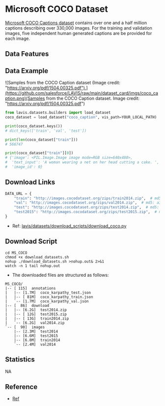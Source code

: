 # Microsoft COCO Dataset

[Microsoft COCO Captions dataset](https://github.com/tylin/coco-caption) contains over one and a half million captions describing over 330,000 images. For the training and validation images, five independent human generated captions are be provided for each image.


## Data Features

## Data Example

![Samples from the COCO Caption dataset (Image credit: "https://arxiv.org/pdf/1504.00325.pdf").](https://github.com/salesforce/LAVIS/raw/main/dataset_card/imgs/coco_caption.png)(Samples from the COCO Caption dataset. Image credit: "https://arxiv.org/pdf/1504.00325.pdf")

```python
from lavis.datasets.builders import load_dataset
coco_dataset = load_dataset("coco_caption", vis_path=YOUR_LOCAL_PATH)

print(coco_dataset.keys())
# dict_keys(['train', 'val', 'test'])

print(len(coco_dataset["train"]))
# 566747

print(coco_dataset["train"][0])
# {'image': <PIL.Image.Image image mode=RGB size=640x480>,
#  'text_input': 'A woman wearing a net on her head cutting a cake. ',
#  'image_id': 0}
```

## Download Links

```python
DATA_URL = {
    "train": "http://images.cocodataset.org/zips/train2014.zip",  # md5: 0da8c0bd3d6becc4dcb32757491aca88
    "val": "http://images.cocodataset.org/zips/val2014.zip",  # md5: a3d79f5ed8d289b7a7554ce06a5782b3
    "test": "http://images.cocodataset.org/zips/test2014.zip",  # md5: 04127eef689ceac55e3a572c2c92f264
    "test2015": "http://images.cocodataset.org/zips/test2015.zip",  # md5: 04127eef689ceac55e3a572c2c92f264
}
```
- Ref: [lavis/datasets/download_scripts/download_coco.py](https://github.com/salesforce/LAVIS/blob/main/lavis/datasets/download_scripts/download_coco.py)

## Download Script

```shell
cd MS_COCO
chmod +x download_datasets.sh
nohup ./download_datasets.sh >nohup.out& 2>&1
watch -n 1 tail nohup.out
```

- The downloaded files are structured as follows:

```
MS_COCO/
|-- [ 115]  annotations
|   |-- [1.7M]  coco_karpathy_test.json
|   |-- [ 81M]  coco_karpathy_train.json
|   `-- [1.7M]  coco_karpathy_val.json
|-- [  86]  download
|   |-- [6.2G]  test2014.zip
|   |-- [ 12G]  test2015.zip
|   |-- [ 13G]  train2014.zip
|   `-- [6.2G]  val2014.zip
`-- [  90]  images
    |-- [2.3M]  test2014
    |-- [6.6M]  test2015
    |-- [6.8M]  train2014
    `-- [2.4M]  val2014
```

## Statistics

NA

## Reference

- [Ref](https://github.com/salesforce/LAVIS/blob/main/dataset_card/coco_caption.md)